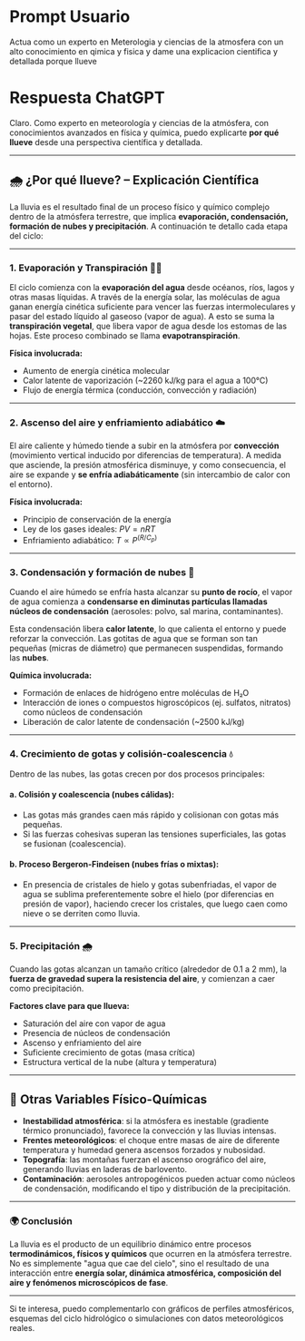 # Prompt Usuario  

Actua como un experto en Meterologia y ciencias de la atmosfera con un alto conocimiento en qimica y fisica y dame una explicacion cientifica y detallada porque llueve

# Respuesta ChatGPT

Claro. Como experto en meteorología y ciencias de la atmósfera, con conocimientos avanzados en física y química, puedo explicarte **por qué llueve** desde una perspectiva científica y detallada.

---

## 🌧️ ¿Por qué llueve? – Explicación Científica

La lluvia es el resultado final de un proceso físico y químico complejo dentro de la atmósfera terrestre, que implica **evaporación, condensación, formación de nubes y precipitación**. A continuación te detallo cada etapa del ciclo:

---

### 1. **Evaporación y Transpiración** 🌊🌿

El ciclo comienza con la **evaporación del agua** desde océanos, ríos, lagos y otras masas líquidas. A través de la energía solar, las moléculas de agua ganan energía cinética suficiente para vencer las fuerzas intermoleculares y pasar del estado líquido al gaseoso (vapor de agua).
A esto se suma la **transpiración vegetal**, que libera vapor de agua desde los estomas de las hojas. Este proceso combinado se llama **evapotranspiración**.

**Física involucrada:**

* Aumento de energía cinética molecular
* Calor latente de vaporización (\~2260 kJ/kg para el agua a 100°C)
* Flujo de energía térmica (conducción, convección y radiación)

---

### 2. **Ascenso del aire y enfriamiento adiabático** ☁️

El aire caliente y húmedo tiende a subir en la atmósfera por **convección** (movimiento vertical inducido por diferencias de temperatura). A medida que asciende, la presión atmosférica disminuye, y como consecuencia, el aire se expande y **se enfría adiabáticamente** (sin intercambio de calor con el entorno).

**Física involucrada:**

* Principio de conservación de la energía
* Ley de los gases ideales: $PV = nRT$
* Enfriamiento adiabático: $T \propto P^{(R/C_p)}$

---

### 3. **Condensación y formación de nubes** 💨

Cuando el aire húmedo se enfría hasta alcanzar su **punto de rocío**, el vapor de agua comienza a **condensarse en diminutas partículas llamadas núcleos de condensación** (aerosoles: polvo, sal marina, contaminantes).

Esta condensación libera **calor latente**, lo que calienta el entorno y puede reforzar la convección. Las gotitas de agua que se forman son tan pequeñas (micras de diámetro) que permanecen suspendidas, formando las **nubes**.

**Química involucrada:**

* Formación de enlaces de hidrógeno entre moléculas de H₂O
* Interacción de iones o compuestos higroscópicos (ej. sulfatos, nitratos) como núcleos de condensación
* Liberación de calor latente de condensación (\~2500 kJ/kg)

---

### 4. **Crecimiento de gotas y colisión-coalescencia** 💧

Dentro de las nubes, las gotas crecen por dos procesos principales:

#### a. **Colisión y coalescencia** (nubes cálidas):

* Las gotas más grandes caen más rápido y colisionan con gotas más pequeñas.
* Si las fuerzas cohesivas superan las tensiones superficiales, las gotas se fusionan (coalescencia).

#### b. **Proceso Bergeron-Findeisen** (nubes frías o mixtas):

* En presencia de cristales de hielo y gotas subenfriadas, el vapor de agua se sublima preferentemente sobre el hielo (por diferencias en presión de vapor), haciendo crecer los cristales, que luego caen como nieve o se derriten como lluvia.

---

### 5. **Precipitación** 🌧️

Cuando las gotas alcanzan un tamaño crítico (alrededor de 0.1 a 2 mm), la **fuerza de gravedad supera la resistencia del aire**, y comienzan a caer como precipitación.

**Factores clave para que llueva:**

* Saturación del aire con vapor de agua
* Presencia de núcleos de condensación
* Ascenso y enfriamiento del aire
* Suficiente crecimiento de gotas (masa crítica)
* Estructura vertical de la nube (altura y temperatura)

---

## 🔬 Otras Variables Físico-Químicas

* **Inestabilidad atmosférica**: si la atmósfera es inestable (gradiente térmico pronunciado), favorece la convección y las lluvias intensas.
* **Frentes meteorológicos**: el choque entre masas de aire de diferente temperatura y humedad genera ascensos forzados y nubosidad.
* **Topografía**: las montañas fuerzan el ascenso orográfico del aire, generando lluvias en laderas de barlovento.
* **Contaminación**: aerosoles antropogénicos pueden actuar como núcleos de condensación, modificando el tipo y distribución de la precipitación.

---

### 🌍 Conclusión

La lluvia es el producto de un equilibrio dinámico entre procesos **termodinámicos, físicos y químicos** que ocurren en la atmósfera terrestre. No es simplemente "agua que cae del cielo", sino el resultado de una interacción entre **energía solar, dinámica atmosférica, composición del aire y fenómenos microscópicos de fase**.

---

Si te interesa, puedo complementarlo con gráficos de perfiles atmosféricos, esquemas del ciclo hidrológico o simulaciones con datos meteorológicos reales.
